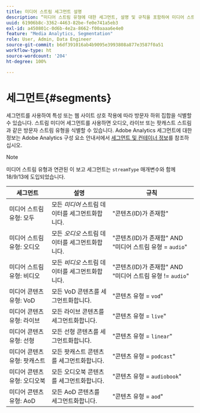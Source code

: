 ```yaml
---
title: 미디어 스트림 세그먼트 설명
description: “미디어 스트림 유형에 대한 세그먼트, 설명 및 규칙을 포함하여 미디어 스트림 유형과 관련된 보고 세그먼트에 대해 알아봅니다.”
uuid: 61906b8c-3362-4463-82be-fe0e741a5eb3
exl-id: a450801c-0d6b-4e2a-8662-f00aaaa6e4e0
feature: "Media Analytics, Segmentation"
role: User, Admin, Data Engineer
source-git-commit: b6df391016ab4b9095e3993808a877e3587f0a51
workflow-type: ht
source-wordcount: '204'
ht-degree: 100%

---
```


# 세그먼트{#segments}

세그먼트를 사용하여 특성 또는 웹 사이트 상호 작용에 따라 방문자 하위 집합을 식별할 수 있습니다. 스트림 미디어 세그먼트를 사용하면 오디오, 라이브 또는 팟캐스트 스트림과 같은 방문자 스트림 유형을 식별할 수 있습니다. Adobe Analytics 세그먼트에 대한 정보는 Adobe Analytics 구성 요소 안내서에서 [세그먼트 및 컨테이너 정보](https://experienceleague.adobe.com/docs/analytics/components/segmentation/seg-overview.html?lang=en)를 참조하십시오.

>[!NOTE]
>
>미디어 스트림 유형과 연관된 이 보고 세그먼트는 `streamType` 매개변수와 함께 18/9/13에 도입되었습니다.

| 세그먼트 | 설명 | 규칙 |
|---|---|---|
| 미디어 스트림 유형: 모두 | 모든 *미디어* 스트림 데이터를 세그먼트화합니다. | &quot;콘텐츠(ID)가 존재함&quot; |
| 미디어 스트림 유형: 오디오 | 모든 *오디오* 스트림 데이터를 세그먼트화합니다. | &quot;콘텐츠(ID)가 존재함&quot; AND &quot;미디어 스트림 유형 = `audio`&quot; |
| 미디어 스트림 유형: 비디오 | 모든 *비디오* 스트림 데이터를 세그먼트화합니다. | &quot;콘텐츠(ID)가 존재함&quot; AND &quot;미디어 스트림 유형 != `audio`&quot; |
| 미디어 콘텐츠 유형: VoD | 모든 VoD 콘텐츠를 세그먼트화합니다. | &quot;콘텐츠 유형 = `vod`&quot; |
| 미디어 콘텐츠 유형: 라이브 | 모든 라이브 콘텐츠를 세그먼트화합니다. | &quot;콘텐츠 유형 = `live`&quot; |
| 미디어 콘텐츠 유형: 선형 | 모든 선형 콘텐츠를 세그먼트화합니다. | &quot;콘텐츠 유형 = `linear`&quot; |
| 미디어 콘텐츠 유형: 팟캐스트 | 모든 팟캐스트 콘텐츠를 세그먼트화합니다. | &quot;콘텐츠 유형 = `podcast`&quot; |
| 미디어 콘텐츠 유형: 오디오북 | 모든 오디오북 콘텐츠를 세그먼트화합니다. | &quot;콘텐츠 유형 = `audiobook`&quot; |
| 미디어 콘텐츠 유형: AoD | 모든 AoD 콘텐츠를 세그먼트화합니다. | &quot;콘텐츠 유형 = `aod`&quot; |
